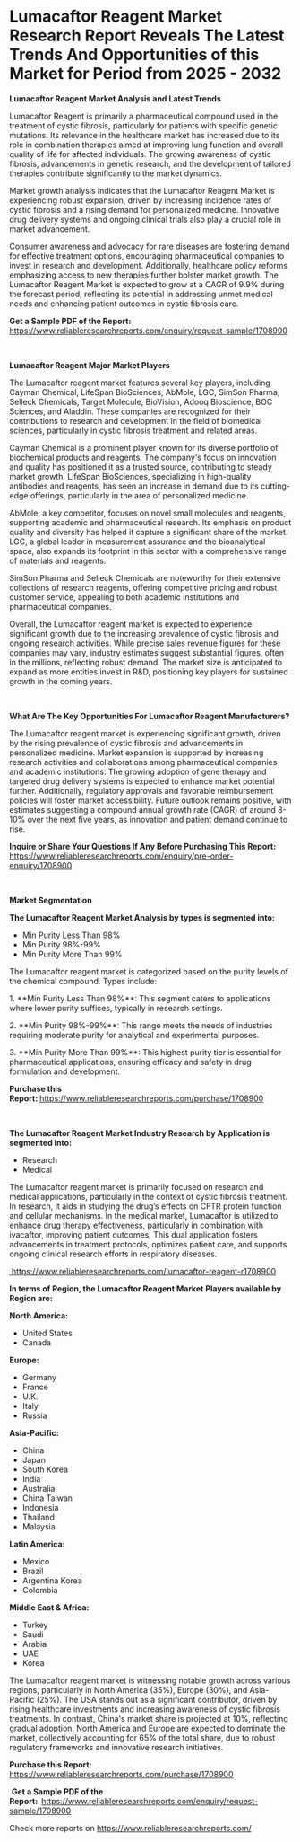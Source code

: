 <p><h1>Lumacaftor Reagent Market Research Report Reveals The Latest Trends And Opportunities of this Market for Period from 2025 - 2032</h1></p><p><strong>Lumacaftor Reagent Market Analysis and Latest Trends</strong></p>
<p><p>Lumacaftor Reagent is primarily a pharmaceutical compound used in the treatment of cystic fibrosis, particularly for patients with specific genetic mutations. Its relevance in the healthcare market has increased due to its role in combination therapies aimed at improving lung function and overall quality of life for affected individuals. The growing awareness of cystic fibrosis, advancements in genetic research, and the development of tailored therapies contribute significantly to the market dynamics.</p><p>Market growth analysis indicates that the Lumacaftor Reagent Market is experiencing robust expansion, driven by increasing incidence rates of cystic fibrosis and a rising demand for personalized medicine. Innovative drug delivery systems and ongoing clinical trials also play a crucial role in market advancement. </p><p>Consumer awareness and advocacy for rare diseases are fostering demand for effective treatment options, encouraging pharmaceutical companies to invest in research and development. Additionally, healthcare policy reforms emphasizing access to new therapies further bolster market growth. The Lumacaftor Reagent Market is expected to grow at a CAGR of 9.9% during the forecast period, reflecting its potential in addressing unmet medical needs and enhancing patient outcomes in cystic fibrosis care.</p></p>
<p><strong>Get a Sample PDF of the Report:&nbsp;</strong> <a href="https://www.reliableresearchreports.com/enquiry/request-sample/1708900?utm_campaign=2009&utm_medium=2&utm_source=Github&utm_content=ia&utm_term=10012025&utm_id=lumacaftor-reagent">https://www.reliableresearchreports.com/enquiry/request-sample/1708900</a></p>
<p>&nbsp;</p>
<p><strong>Lumacaftor Reagent Major Market Players</strong></p>
<p><p>The Lumacaftor reagent market features several key players, including Cayman Chemical, LifeSpan BioSciences, AbMole, LGC, SimSon Pharma, Selleck Chemicals, Target Molecule, BioVision, Adooq Bioscience, BOC Sciences, and Aladdin. These companies are recognized for their contributions to research and development in the field of biomedical sciences, particularly in cystic fibrosis treatment and related areas.</p><p>Cayman Chemical is a prominent player known for its diverse portfolio of biochemical products and reagents. The company's focus on innovation and quality has positioned it as a trusted source, contributing to steady market growth. LifeSpan BioSciences, specializing in high-quality antibodies and reagents, has seen an increase in demand due to its cutting-edge offerings, particularly in the area of personalized medicine.</p><p>AbMole, a key competitor, focuses on novel small molecules and reagents, supporting academic and pharmaceutical research. Its emphasis on product quality and diversity has helped it capture a significant share of the market. LGC, a global leader in measurement assurance and the bioanalytical space, also expands its footprint in this sector with a comprehensive range of materials and reagents.</p><p>SimSon Pharma and Selleck Chemicals are noteworthy for their extensive collections of research reagents, offering competitive pricing and robust customer service, appealing to both academic institutions and pharmaceutical companies. </p><p>Overall, the Lumacaftor reagent market is expected to experience significant growth due to the increasing prevalence of cystic fibrosis and ongoing research activities. While precise sales revenue figures for these companies may vary, industry estimates suggest substantial figures, often in the millions, reflecting robust demand. The market size is anticipated to expand as more entities invest in R&D, positioning key players for sustained growth in the coming years.</p></p>
<p>&nbsp;</p>
<p><strong>What Are The Key Opportunities For Lumacaftor Reagent Manufacturers?</strong></p>
<p><p>The Lumacaftor reagent market is experiencing significant growth, driven by the rising prevalence of cystic fibrosis and advancements in personalized medicine. Market expansion is supported by increasing research activities and collaborations among pharmaceutical companies and academic institutions. The growing adoption of gene therapy and targeted drug delivery systems is expected to enhance market potential further. Additionally, regulatory approvals and favorable reimbursement policies will foster market accessibility. Future outlook remains positive, with estimates suggesting a compound annual growth rate (CAGR) of around 8-10% over the next five years, as innovation and patient demand continue to rise.</p></p>
<p><strong>Inquire or Share Your Questions If Any Before Purchasing This Report:</strong> <a href="https://www.reliableresearchreports.com/enquiry/pre-order-enquiry/1708900?utm_campaign=2009&utm_medium=2&utm_source=Github&utm_content=ia&utm_term=10012025&utm_id=lumacaftor-reagent">https://www.reliableresearchreports.com/enquiry/pre-order-enquiry/1708900</a></p>
<p>&nbsp;</p>
<p><strong>Market Segmentation</strong></p>
<p><strong>The Lumacaftor Reagent Market Analysis by types is segmented into:</strong></p>
<p><ul><li>Min Purity Less Than 98%</li><li>Min Purity 98%-99%</li><li>Min Purity More Than 99%</li></ul></p>
<p><p>The Lumacaftor reagent market is categorized based on the purity levels of the chemical compound. Types include: </p><p>1. **Min Purity Less Than 98%**: This segment caters to applications where lower purity suffices, typically in research settings. </p><p>2. **Min Purity 98%-99%**: This range meets the needs of industries requiring moderate purity for analytical and experimental purposes. </p><p>3. **Min Purity More Than 99%**: This highest purity tier is essential for pharmaceutical applications, ensuring efficacy and safety in drug formulation and development.</p></p>
<p><strong>Purchase this Report:&nbsp;</strong><a href="https://www.reliableresearchreports.com/purchase/1708900?utm_campaign=2009&utm_medium=2&utm_source=Github&utm_content=ia&utm_term=10012025&utm_id=lumacaftor-reagent">https://www.reliableresearchreports.com/purchase/1708900</a></p>
<p>&nbsp;</p>
<p><strong>The Lumacaftor Reagent Market Industry Research by Application is segmented into:</strong></p>
<p><ul><li>Research</li><li>Medical</li></ul></p>
<p><p>The Lumacaftor reagent market is primarily focused on research and medical applications, particularly in the context of cystic fibrosis treatment. In research, it aids in studying the drug’s effects on CFTR protein function and cellular mechanisms. In the medical market, Lumacaftor is utilized to enhance drug therapy effectiveness, particularly in combination with ivacaftor, improving patient outcomes. This dual application fosters advancements in treatment protocols, optimizes patient care, and supports ongoing clinical research efforts in respiratory diseases.</p></p>
<p><a href="https://www.reliableresearchreports.com/lumacaftor-reagent-r1708900?utm_campaign=2009&utm_medium=2&utm_source=Github&utm_content=ia&utm_term=10012025&utm_id=lumacaftor-reagent">&nbsp;https://www.reliableresearchreports.com/lumacaftor-reagent-r1708900</a></p>
<p><strong>In terms of Region, the Lumacaftor Reagent Market Players available by Region are:</strong></p>
<p>
    <p> <strong> North America: </strong>
        <ul>
            <li>United States</li>
            <li>Canada</li>
        </ul>
        </p> 
    <p> <strong> Europe: </strong>
        <ul>
            <li>Germany</li>
            <li>France</li>
            <li>U.K.</li>
            <li>Italy</li>
            <li>Russia</li>
        </ul>
        </p> 
    <p> <strong> Asia-Pacific: </strong>
        <ul>
            <li>China</li>
            <li>Japan</li>
            <li>South Korea</li>
            <li>India</li>
            <li>Australia</li>
            <li>China Taiwan</li>
            <li>Indonesia</li>
            <li>Thailand</li>
            <li>Malaysia</li>
        </ul>
        </p> 
    <p> <strong> Latin America: </strong>
        <ul>
            <li>Mexico</li>
            <li>Brazil</li>
            <li>Argentina Korea</li>
            <li>Colombia</li>
        </ul>
        </p> 
    <p> <strong> Middle East & Africa: </strong>
        <ul>
            <li>Turkey</li>
            <li>Saudi</li>
            <li>Arabia</li>
            <li>UAE</li>
            <li>Korea</li>
        </ul>
    </p>
    </p>
<p><p>The Lumacaftor reagent market is witnessing notable growth across various regions, particularly in North America (35%), Europe (30%), and Asia-Pacific (25%). The USA stands out as a significant contributor, driven by rising healthcare investments and increasing awareness of cystic fibrosis treatments. In contrast, China's market share is projected at 10%, reflecting gradual adoption. North America and Europe are expected to dominate the market, collectively accounting for 65% of the total share, due to robust regulatory frameworks and innovative research initiatives.</p></p>
<p><strong>Purchase this Report: </strong><a href="https://www.reliableresearchreports.com/purchase/1708900?utm_campaign=2009&utm_medium=2&utm_source=Github&utm_content=ia&utm_term=10012025&utm_id=lumacaftor-reagent">https://www.reliableresearchreports.com/purchase/1708900</a></p>
<p>&nbsp;<strong>Get a Sample PDF of the Report:&nbsp;&nbsp;</strong><a href="https://www.reliableresearchreports.com/enquiry/request-sample/1708900?utm_campaign=2009&utm_medium=2&utm_source=Github&utm_content=ia&utm_term=10012025&utm_id=lumacaftor-reagent">https://www.reliableresearchreports.com/enquiry/request-sample/1708900</a></p>
<p><strong></strong></p>
<p>Check more reports on <a href="https://www.reliableresearchreports.com/?utm_campaign=2009&utm_medium=2&utm_source=Github&utm_content=ia&utm_term=10012025&utm_id=lumacaftor-reagent">https://www.reliableresearchreports.com/</a></p>